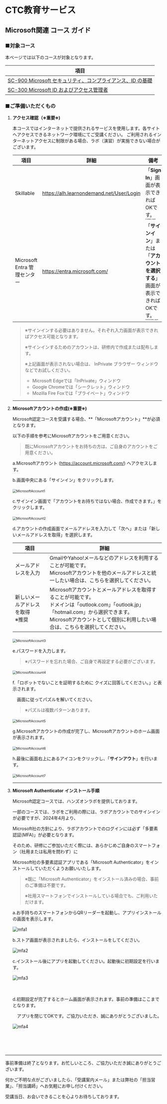 # CTC教育サービス

## Microsoft関連 コース ガイド



### ■対象コース

本ページでは以下のコースが対象となります。

| 項目                                                         |
| ------------------------------------------------------------ |
| [SC-900 Microsoft セキュリティ、コンプライアンス、ID の基礎](https://www.school.ctc-g.co.jp/course/P791.html) |
| [SC-300 Microsoft ID およびアクセス管理者](https://www.school.ctc-g.co.jp/course/P790.html) |



### ■ご準備いただくもの

1. **アクセス確認（※重要※)**

   本コースではインターネットで提供されるサービスを使用します。各サイトへアクセスできるネットワーク環境にてご受講ください。
   ご利用されるインターネットアクセスに制限がある場合、ラボ（演習）が実施できない場合がございます。

   | 項目                         | 詳細                                     | 備考                                                         |
   | ---------------------------- | ---------------------------------------- | ------------------------------------------------------------ |
   | Skillable                    | https://alh.learnondemand.net/User/Login | 「**Sign In**」画面が表示できればOKです。<br /><img src="./icon/Skillable_SignIn.png" alt="Skillable_SignIn" style="zoom:25%;" /> |
   | Microsoft Entra 管理センター | https://entra.microsoft.com/             | 「**サインイン**」または「**アカウントを選択する**」<br />画面が表示できればOKです。<br /><img src="/icon/M365Admin_SignIn.png" alt="M365Admin_SignIn" style="zoom:25%;" /> |

   > ※サインインする必要はありません。それぞれ入力画面が表示できればアクセス可能となります。
   >
   > ※サインインするためのアカウントは、研修内で作成または配布します。
   >
   > ※上記画面が表示されない場合は、 InPrivate ブラウザー ウィンドウなどでお試しください。
   >
   >  - Microsoft Edgeでは「InPrivate」ウィンドウ
   >  -  Google Chromeでは「シークレット」ウィンドウ
   >  -  Mozilla Fire Foxでは「プライベート」ウィンドウ

   

   ------

   

2. **Microsoftアカウントの作成(※重要※)**

   Microsoft認定コースを受講する場合、**「Microsoftアカウント」**が必須となります。

   以下の手順を参考にMicrosoftアカウントをご用意ください。

   > 既にMicrosoftアカウントをお持ちの方は、ご自身のアカウントをご用意ください。

   a.Microsoftアカウント (https://account.microsoft.com/) へアクセスします。

   b.画面中央にある「サインイン」をクリックします。

   <img src="./icon/MicrosoftAccount1.png" alt="MicrosoftAccount1" style="zoom:75%;" />　

   

   c.サインイン画面で「アカウントをお持ちではない場合、作成できます。」をクリックします。

   <img src="./icon/MicrosoftAccount2.png" alt="MicrosoftAccount2" style="zoom:75%;" />　

   

   d.アカウントの作成画面でメールアドレスを入力して「次へ」または「新しいメールアドレスを取得」を選択します。

   | 項目                                  | 詳細                                                         |
   | ------------------------------------- | ------------------------------------------------------------ |
   | メールアドレスを入力                  | GmailやYahoo!メールなどのアドレスを利用することが可能です。<br />Microsoftアカウントを他のメールアドレスと統一したい場合は、こちらを選択してください。 |
   | 新しいメールアドレスを取得<br />※推奨 | Microsoftアカウントとメールアドレスを取得することが可能です。<br />ドメインは「outlook.com」「outlook.jp」「hotmail.com」から選択できます。<br />Microsoftアカウントとして個別に利用したい場合は、こちらを選択してください。 |

   <img src="./icon/MicrosoftAccount3.png" alt="MicrosoftAccount3" style="zoom:75%;" />　

   

   e.パスワードを入力します。

   > ※パスワードを忘れた場合、ご自身で再設定する必要がございます。

   <img src="./icon/MicrosoftAccount4.png" alt="MicrosoftAccount4" style="zoom:75%;" />　

   

   f.「ロボットでないことを証明するために クイズに回答してください。」と表示されます。

   　画面に従ってパズルを解いてください。

   > ※パズルは複数パターンあります。

   <img src="./icon/MicrosoftAccount5.png" alt="MicrosoftAccount5" style="zoom:75%;" />　

   

   g.Microsoftアカウントの作成が完了し、Microsoftアカウントのホーム画面が表示されます。

   <img src="./icon/MicrosoftAccount6.png" alt="MicrosoftAccount6" style="zoom:75%;" />　

   

   h.最後に画面右上にあるアイコンをクリックし、「**サインアウト**」を行います。

   <img src="./icon/MicrosoftAccount7.png" alt="MicrosoftAccount7" style="zoom:75%;" />　

   ------

   

3. **Microsoft Authenticator** **インストール手順**

   Microsoft認定コースでは、ハンズオンラボを提供しております。

   一部のコースでは、ラボをご利用の際には、ラボアカウントでのサインインが必要ですが、2024年4月より、

   Microsoft社の方針により、ラボアカウントでのログインには必ず「多要素認証(MFA)」が必要となります。

   そのため、研修にご参加いただく際には、あらかじめご自身のスマートフォン（社用または私用を問わず）に

   Microsoft社の多要素認証アプリである「Microsoft Authenticator」をインストールしていただくようお願いいたします。　

   > ※既に「Microsoft Authenticator」をインストール済みの場合、事前のご準備は不要です。
   >
   > ※社用スマートフォンでインストールしている場合でも、ご利用いただけます。

   

   a.お手持ちのスマートフォンからQRリーダーを起動し、アプリインストールの画面を表示します。

   ![mfa1](./icon/mfa1.png)　

   

   b.ストア画面が表示されましたら、インストールをしてください。

   ![mfa2](./icon/mfa2.png)　

   

   c.インストール後にアプリを起動してください。起動後に初期設定を行います。

   ![mfa3](./icon/mfa3.png)　

   　

   d.初期設定が完了するとホーム画面が表示されます。事前の準備はここまでとなります。

   　アプリを閉じてOKです。ご協力いただき、誠にありがとうございました。

   ![mfa4](./icon/mfa4.png)　

   　

   　

------




事前準備は終了となります。お忙しいところ、ご協力いただき誠にありがとうございます。

何かご不明な点がございましたら、「受講案内メール」または弊社の「担当営業」、「担当講師」へお気軽にお申し付けください。



受講当日、お会いできることを心よりお待ちしております。

